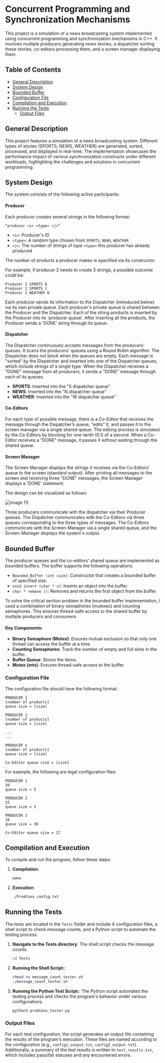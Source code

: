 # Concurrent Programming and Synchronization Mechanisms

This project is a simulation of a news broadcasting system implemented using concurrent programming and synchronization mechanisms in C++. It involves multiple producers generating news stories, a dispatcher sorting these stories, co-editors processing them, and a screen manager displaying them.

## Table of Contents
- [General Description](#general-description)
- [System Design](#system-design)
- [Bounded Buffer](#bounded-buffer)
- [Configuration File](#configuration-file)
- [Compilation and Execution](#compilation-and-execution)
- [Running the Tests](#running-the-tests)
  - [Output Files](#output-files)

## General Description

This project features a simulation of a news broadcasting system. Different types of stories (SPORTS, NEWS, WEATHER) are generated, sorted, processed, and displayed in real-time. The implementation showcases the performance impact of various synchronization constructs under different workloads, highlighting the challenges and solutions in concurrent programming.

## System Design

The system consists of the following active participants:

#### Producer

Each producer creates several strings in the following format:

```
“producer <i> <type> <j>”
```

- `<i>`: Producer's ID
- `<type>`: A random type chosen from `SPORTS`, `NEWS`, `WEATHER`
- `<j>`: The number of strings of type `<type>` this producer has already produced

The number of products a producer makes is specified via its constructor.

For example, if producer 2 needs to create 3 strings, a possible outcome could be:

```
Producer 2 SPORTS 0
Producer 2 SPORTS 1
Producer 2 WEATHER 0
```

Each producer sends its information to the Dispatcher (introduced below) via its own private queue. Each producer's private queue is shared between the Producer and the Dispatcher. Each of the string products is inserted by the Producer into its 'producer queue'. After inserting all the products, the Producer sends a 'DONE' string through its queue.

#### Dispatcher

The Dispatcher continuously accepts messages from the producers' queues. It scans the producers' queues using a Round Robin algorithm. The Dispatcher does not block when the queues are empty. Each message is "sorted" by the Dispatcher and inserted into one of the Dispatcher queues, which include strings of a single type. When the Dispatcher receives a "DONE" message from all producers, it sends a "DONE" message through each of its queues.

- **SPORTS**: Inserted into the "S dispatcher queue"
- **NEWS**: Inserted into the "N dispatcher queue"
- **WEATHER**: Inserted into the "W dispatcher queue"

#### Co-Editors

For each type of possible message, there is a Co-Editor that receives the message through the Dispatcher’s queue, "edits" it, and passes it to the screen manager via a single shared queue. The editing process is simulated by the Co-Editors by blocking for one-tenth (0.1) of a second. When a Co-Editor receives a "DONE" message, it passes it without waiting through the shared queue.

#### Screen Manager

The Screen Manager displays the strings it receives via the Co-Editors' queue to the screen (standard output). After printing all messages to the screen and receiving three "DONE" messages, the Screen Manager displays a 'DONE' statement.

The design can be visualized as follows:

![image (1)](https://github.com/user-attachments/assets/04ad58e7-6804-459f-9418-f05c5fe19a5f)

Three producers communicate with the dispatcher via their Producer queues. The Dispatcher communicates with the Co-Editors
via three queues corresponding to the three types of messages. The Co-Editors communicate with the
Screen-Manager via a single shared queue, and the Screen-Manager displays the system's output.

## Bounded Buffer

The producer queues and the co-editors' shared queue are implemented as bounded buffers. The buffer supports the following operations:
- `Bounded_Buffer (int size)`: Constructor that creates a bounded buffer of specified size.
- `void insert (char * s)`: Inserts an object into the buffer.
- `char * remove ()`: Removes and returns the first object from the buffer.

To solve the critical section problem in the bounded buffer implementation, I used a combination of binary semaphores (mutexes) and counting semaphores. This ensures thread-safe access to the shared buffer by multiple producers and consumers.

#### Key Components:
- **Binary Semaphore (Mutex)**: Ensures mutual exclusion so that only one thread can access the buffer at a time.
- **Counting Semaphores**: Track the number of empty and full slots in the buffer.
- **Buffer Queue**: Stores the items.
- **Mutex (mtx)**: Ensures thread-safe access to the buffer.

### Configuration File

The configuration file should have the following format:

```
PRODUCER 1
[number of products]
queue size = [size]

PRODUCER 2
[number of products]
queue size = [size]

...
...

PRODUCER n
[number of products]
queue size = [size]

Co-Editor queue size = [size]
```

For example, the following are legal configuration files:

```
PRODUCER 1
30
queue size = 5

PRODUCER 2
25
queue size = 3

PRODUCER 3
16
queue size = 30

Co-Editor queue size = 17
```

## Compilation and Execution

To compile and run the program, follow these steps:

1. **Compilation**:
   ```sh
   make
   ```
2. **Execution**:
   ```sh
   ./ProdCons config.txt
   ```
   
## Running the Tests

The tests are located in the `Tests` folder and include 4 configuration files, a shell script to check message counts, and a Python script to automate the testing process.

1. **Navigate to the Tests directory**:
   The shell script checks the message counts.
   ```sh
   cd Tests
   ```
3. **Running the Shell Script:**:
   ```sh
   chmod +x message_count_tester.sh
   ./message_count_tester.sh
   ```   
4. **Running the Python Test Script:**:
   The Python script automates the testing process and checks the program's behavior under various configurations.
   ```sh
   python3 prodcons_tester.py
   ```   
### Output Files

For each test configuration, the script generates an output file containing the results of the program's execution. These files are named according to the configuration (e.g., `config1_output.txt`, `config2_output.txt`). Additionally, a summary of the test results is written to `test_results.txt`, which includes pass/fail statuses and any encountered errors.

   
